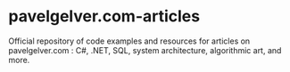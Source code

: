 # pavelgelver.com-articles
Official repository of code examples and resources for articles on pavelgelver.com : C#, .NET, SQL, system architecture, algorithmic art, and more.
